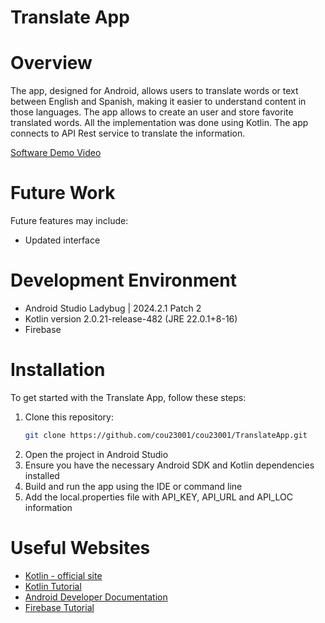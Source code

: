 # Translate App

# Overview
The app, designed for Android, allows users to translate words or text between English and Spanish, making it easier to understand content in those languages. 
The app allows to create an user and store favorite translated words.
All the implementation was done using Kotlin.
The app connects to API Rest service to translate the information.

[Software Demo Video](https://youtu.be/74rVsHB_Ouc)

# Future Work
Future features may include:
- Updated interface

# Development Environment

- Android Studio Ladybug | 2024.2.1 Patch 2 
- Kotlin version 2.0.21-release-482 (JRE 22.0.1+8-16)
- Firebase

# Installation
To get started with the Translate App, follow these steps:
1. Clone this repository:
    ```bash
    git clone https://github.com/cou23001/cou23001/TranslateApp.git
    ```
2. Open the project in Android Studio
3. Ensure you have the necessary Android SDK and Kotlin dependencies installed
4. Build and run the app using the IDE or command line
5. Add the local.properties file with API_KEY, API_URL and API_LOC information

# Useful Websites

- [Kotlin - official site](https://https://kotlinlang.org/)
- [Kotlin Tutorial](https://www.programiz.com/kotlin-programming)
- [Android Developer Documentation](https://developer.android.com/)
- [Firebase Tutorial](https://firebase.google.com/docs/firestore)
